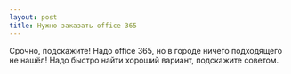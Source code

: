 ```yaml
---
layout: post 
title: Нужно заказать office 365 
--- 
```

Срочно, подскажите! Надо office 365, но в городе ничего подходящего не нашёл! Надо быстро найти хороший вариант, подскажите советом.